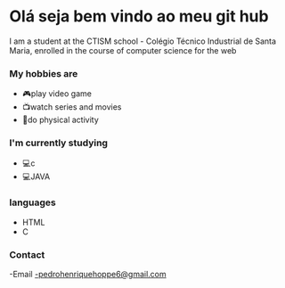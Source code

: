 # Olá seja bem vindo ao meu git hub
I am a student at the CTISM school - Colégio Técnico Industrial de Santa Maria, enrolled in the course of computer science for the web

### My hobbies are
- 🎮play video game
- 📺watch series and movies
- 💪do physical activity

### I'm currently studying
- 💻c
- 💻JAVA

### languages
- HTML 
- C

### Contact
-Email -pedrohenriquehoppe6@gmail.com





